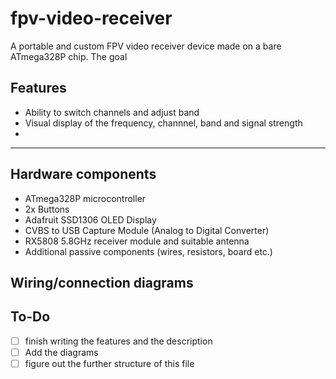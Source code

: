 # fpv-video-receiver
A portable and custom FPV video receiver device made on a bare ATmega328P chip. The goal 

## Features 
- Ability to switch channels and adjust band 
- Visual display of the frequency, channnel, band and signal strength
- 

------

## Hardware components
- ATmega328P microcontroller
- 2x Buttons
- Adafruit SSD1306 OLED Display
- CVBS to USB Capture Module (Analog to Digital Converter)
- RX5808 5.8GHz receiver module and suitable antenna
- Additional passive components (wires, resistors, board etc.)

## Wiring/connection diagrams 

## To-Do
- [ ] finish writing the features and the description
- [ ] Add the diagrams
- [ ] figure out the further structure of this file 
